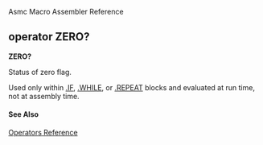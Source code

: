 Asmc Macro Assembler Reference

## operator ZERO?

**ZERO?**

Status of zero flag.

Used only within [.IF](../directive/dot-if.md), [.WHILE](../directive/dot-while.md), or [.REPEAT](../directive/dot-repeat.md) blocks and evaluated at run time, not at assembly time.

#### See Also

[Operators Reference](readme.md)
